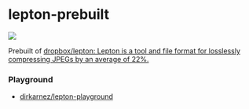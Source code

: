 lepton-prebuilt
===============
![](https://github.com/dirkarnez/lepton-prebuilt/actions/workflows/build.yml/badge.svg)

Prebuilt of [dropbox/lepton: Lepton is a tool and file format for losslessly compressing JPEGs by an average of 22%.](https://github.com/dropbox/lepton)

### Playground
- [dirkarnez/lepton-playground](https://github.com/dirkarnez/lepton-playground)